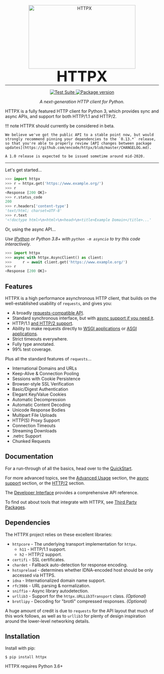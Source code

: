 <p align="center" style="margin: 0 0 10px">
  <img width="350" height="208" src="https://raw.githubusercontent.com/encode/httpx/master/docs/img/logo.jpg" alt='HTTPX'>
</p>

<h1 align="center" style="font-size: 3rem; margin: -15px 0">
HTTPX
</h1>

---

<div align="center">
<p>
<a href="https://github.com/encode/httpx/actions">
    <img src="https://github.com/encode/httpx/workflows/Test%20Suite/badge.svg" alt="Test Suite">
</a>
<a href="https://pypi.org/project/httpx/">
    <img src="https://badge.fury.io/py/httpx.svg" alt="Package version">
</a>
</p>

<em>A next-generation HTTP client for Python.</em>
</div>

HTTPX is a fully featured HTTP client for Python 3, which provides sync and async APIs, and support for both HTTP/1.1 and HTTP/2.


!!! note
    HTTPX should currently be considered in beta.

    We believe we've got the public API to a stable point now, but would strongly recommend pinning your dependencies to the `0.13.*` release, so that you're able to properly review [API changes between package updates](https://github.com/encode/httpx/blob/master/CHANGELOG.md).

    A 1.0 release is expected to be issued sometime around mid-2020.

---

Let's get started...

```python
>>> import httpx
>>> r = httpx.get('https://www.example.org/')
>>> r
<Response [200 OK]>
>>> r.status_code
200
>>> r.headers['content-type']
'text/html; charset=UTF-8'
>>> r.text
'<!doctype html>\n<html>\n<head>\n<title>Example Domain</title>...'
```

Or, using the async API...

_Use [IPython](https://ipython.readthedocs.io/en/stable/) or Python 3.8+ with `python -m asyncio` to try this code interactively._

```python
>>> import httpx
>>> async with httpx.AsyncClient() as client:
>>>     r = await client.get('https://www.example.org/')
>>> r
<Response [200 OK]>
```

## Features

HTTPX is a high performance asynchronous HTTP client, that builds on the
well-established usability of `requests`, and gives you:

* A broadly [requests-compatible API](compatibility.md).
* Standard synchronous interface, but with [async support if you need it](async.md).
* HTTP/1.1 [and HTTP/2 support](http2.md).
* Ability to make requests directly to [WSGI applications](advanced.md#calling-into-python-web-apps) or [ASGI applications](async.md#calling-into-python-web-apps).
* Strict timeouts everywhere.
* Fully type annotated.
* 99% test coverage.

Plus all the standard features of `requests`...

* International Domains and URLs
* Keep-Alive & Connection Pooling
* Sessions with Cookie Persistence
* Browser-style SSL Verification
* Basic/Digest Authentication
* Elegant Key/Value Cookies
* Automatic Decompression
* Automatic Content Decoding
* Unicode Response Bodies
* Multipart File Uploads
* HTTP(S) Proxy Support
* Connection Timeouts
* Streaming Downloads
* .netrc Support
* Chunked Requests

## Documentation

For a run-through of all the basics, head over to the [QuickStart](quickstart.md).

For more advanced topics, see the [Advanced Usage](advanced.md) section,
the [async support](async.md) section, or the [HTTP/2](http2.md) section.

The [Developer Interface](api.md) provides a comprehensive API reference.

To find out about tools that integrate with HTTPX, see [Third Party Packages](third-party-packages.md).

## Dependencies

The HTTPX project relies on these excellent libraries:

* `httpcore` - The underlying transport implementation for `httpx`.
  * `h11` - HTTP/1.1 support.
  * `h2` - HTTP/2 support.
* `certifi` - SSL certificates.
* `chardet` - Fallback auto-detection for response encoding.
* `hstspreload` - determines whether IDNA-encoded host should be only accessed via HTTPS.
* `idna` - Internationalized domain name support.
* `rfc3986` - URL parsing & normalization.
* `sniffio` - Async library autodetection.
* `urllib3` - Support for the `httpx.URLLib3Transport` class. *(Optional)*
* `brotlipy` - Decoding for "brotli" compressed responses. *(Optional)*

A huge amount of credit is due to `requests` for the API layout that
much of this work follows, as well as to `urllib3` for plenty of design
inspiration around the lower-level networking details.

## Installation

Install with pip:

```shell
$ pip install httpx
```

HTTPX requires Python 3.6+

[sync-support]: https://github.com/encode/httpx/issues/572
